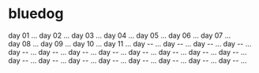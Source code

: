 # bluedog

day 01 ...
day 02 ...
day 03 ...
day 04 ...
day 05 ...
day 06 ...
day 07 ...  
day 08 ...
day 09 ...
day 10 ...
day 11 ...
day -- ...
day -- ...
day -- ...
day -- ...
day -- ...
day -- ...
day -- ...
day -- ...
day -- ...
day -- ...
day -- ...
day -- ...
day -- ...
day -- ...
day -- ...
day -- ...
day -- ...
day -- ...
day -- ...
day -- ...
